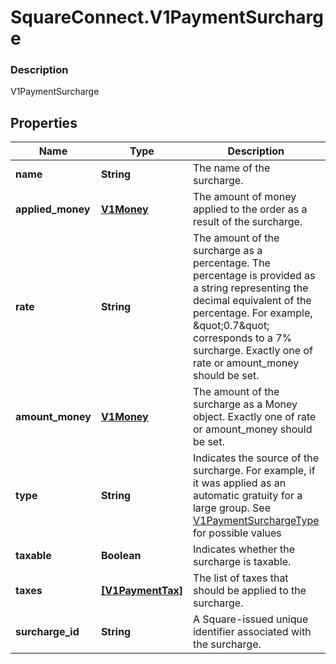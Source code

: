 # SquareConnect.V1PaymentSurcharge

### Description

V1PaymentSurcharge

## Properties
Name | Type | Description | Notes
------------ | ------------- | ------------- | -------------
**name** | **String** | The name of the surcharge. | [optional] 
**applied_money** | [**V1Money**](V1Money.md) | The amount of money applied to the order as a result of the surcharge. | [optional] 
**rate** | **String** | The amount of the surcharge as a percentage. The percentage is provided as a string representing the decimal equivalent of the percentage. For example, \&quot;0.7\&quot; corresponds to a 7% surcharge. Exactly one of rate or amount_money should be set. | [optional] 
**amount_money** | [**V1Money**](V1Money.md) | The amount of the surcharge as a Money object. Exactly one of rate or amount_money should be set. | [optional] 
**type** | **String** | Indicates the source of the surcharge. For example, if it was applied as an automatic gratuity for a large group. See [V1PaymentSurchargeType](#type-v1paymentsurchargetype) for possible values | [optional] 
**taxable** | **Boolean** | Indicates whether the surcharge is taxable. | [optional] 
**taxes** | [**[V1PaymentTax]**](V1PaymentTax.md) | The list of taxes that should be applied to the surcharge. | [optional] 
**surcharge_id** | **String** | A Square-issued unique identifier associated with the surcharge. | [optional] 


